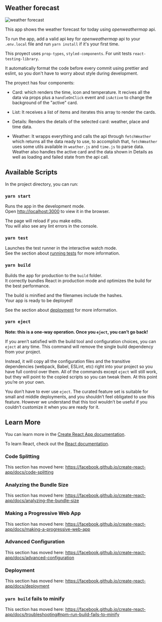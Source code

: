 ## Weather forecast

![weather forecast](https://user-images.githubusercontent.com/6945816/86270573-bc4adf00-bbcb-11ea-9065-903ca639f474.png)

This app shows the weather forecast for today using *openweathermap* api. 

To run the app, add a valid api key for *openweathermap* api to your `.env.local` file and run `yarn install` if it's your first time.

This proyect uses `prop-types`, `styled-components`. For unit tests `react-testing-library`.

It automatically format the code before every commit using prettier and eslint, so you don't have to worry about style during development.

The proyect has four components:

* Card: which renders the time, icon and temperature. It recives all the data via props plus a `handleOnClick` event and `isActive` to change the background of the "active" card.

* List: It receives a list of items and iterates this array to render the cards.

* Details: Renders the details of the selected card: weather, place and time data.

* Weather: It wrapps everything and calls the api through `fetchWeather` which returns all the data ready to use, to accomplish that, `fetchWeather` uses some utils available in `weather.js` and `time.js` to parse data.
Weather also handles the active card and the data shown in Details as well as loading and failed state from the api call.

## Available Scripts

In the project directory, you can run:

### `yarn start`

Runs the app in the development mode.<br />
Open [http://localhost:3000](http://localhost:3000) to view it in the browser.

The page will reload if you make edits.<br />
You will also see any lint errors in the console.

### `yarn test`

Launches the test runner in the interactive watch mode.<br />
See the section about [running tests](https://facebook.github.io/create-react-app/docs/running-tests) for more information.

### `yarn build`

Builds the app for production to the `build` folder.<br />
It correctly bundles React in production mode and optimizes the build for the best performance.

The build is minified and the filenames include the hashes.<br />
Your app is ready to be deployed!

See the section about [deployment](https://facebook.github.io/create-react-app/docs/deployment) for more information.

### `yarn eject`

**Note: this is a one-way operation. Once you `eject`, you can’t go back!**

If you aren’t satisfied with the build tool and configuration choices, you can `eject` at any time. This command will remove the single build dependency from your project.

Instead, it will copy all the configuration files and the transitive dependencies (webpack, Babel, ESLint, etc) right into your project so you have full control over them. All of the commands except `eject` will still work, but they will point to the copied scripts so you can tweak them. At this point you’re on your own.

You don’t have to ever use `eject`. The curated feature set is suitable for small and middle deployments, and you shouldn’t feel obligated to use this feature. However we understand that this tool wouldn’t be useful if you couldn’t customize it when you are ready for it.

## Learn More

You can learn more in the [Create React App documentation](https://facebook.github.io/create-react-app/docs/getting-started).

To learn React, check out the [React documentation](https://reactjs.org/).

### Code Splitting

This section has moved here: https://facebook.github.io/create-react-app/docs/code-splitting

### Analyzing the Bundle Size

This section has moved here: https://facebook.github.io/create-react-app/docs/analyzing-the-bundle-size

### Making a Progressive Web App

This section has moved here: https://facebook.github.io/create-react-app/docs/making-a-progressive-web-app

### Advanced Configuration

This section has moved here: https://facebook.github.io/create-react-app/docs/advanced-configuration

### Deployment

This section has moved here: https://facebook.github.io/create-react-app/docs/deployment

### `yarn build` fails to minify

This section has moved here: https://facebook.github.io/create-react-app/docs/troubleshooting#npm-run-build-fails-to-minify
